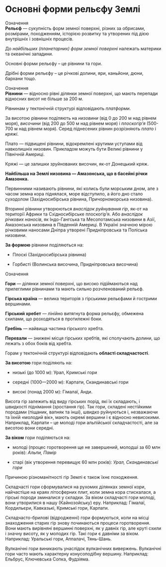 Основні форми рельєфу Землі
===========================

<div class="eoz-wrap">
<span class="eoz">Означення</span>
<div class="eoz-text">
<b>Рельєф</b> — сукупнiсть форм земної поверхнi, рiзних за обрисами, розмiрами, походженням, iсторiєю розвитку та утворених пiд дiєю внутрiшнiх i зовнiшнiх процесiв.
</div>
</div>

До *найбільших (планетарних) форм земної поверхні* належать материки та
океанічні западини.

<span class="p1">Основні форми рельєфу</span> – це рівнини та гори.

<span class="p1">Дрібні форми рельєфу</span> – це річкові долини, яри, каньйони, дюни, бархани тощо.

<div class="eoz-wrap">
<span class="eoz">Означення</span>
<div class="eoz-text">
<b>Рiвнини</b> — вiдносно рiвнi дiлянки земної поверхнi, що мають перепади вiдносних висот не бiльше за 200 м.
</div>
</div>

Рівнинам у тектонічній структурі відповідають *платформи*.

За висотою рівнини поділяють на *низовини* (від 0 до 200 м над рівнем
моря), *височини* (від 200 до 500 м над рівнем моря) і *плоскогір’я*
(500-700 м над рівнем моря). Серед піднесених рівнин розрізняють *плато*
і *кряжі*.

<span class="p1">Плато</span> — підвищені рівнини, відокремлені крутими уступами від
навколишніх низовин. Прикладом можуть бути Великі рівнини у Північній
Америці.

<span class="p1">Кряжі</span> — це залишки зруйнованих височин, як-от Донецький кряж.

**Найбільша на Землі низовина — Амазонська, що в басейні річки Амазонка.**

<span class="p1">Первинними</span> називають рівнини, які колись були морським дном, але з
часом земна кора піднялася, море відступило, а його дно стало суходолом
(Західносибірська рівнина, Причорноморська низовина).

<span class="p1">Вторинні</span> рівнини утворюються *внаслідок руйнування гір*, як-от на
території Африки та Східносибірське плоскогір’я. Або *внаслідок річкових наносів*, як Індо-Гангська та Месопотамська низовини в Азії, Амазонська
низовина в Південній Америці. В Україні значною мірою річковими наносами
Дніпра утворені Придніпровська та Поліська низовини.

**За формою** рівнини поділяються на:

-   Плоскі (Західносибірська рівнина)

-   Горбисті (Волинська височина, Придніпровська височина)

<div class="eoz-wrap">
<span class="eoz">Означення</span>
<div class="eoz-text">
<p><b>Гори</b> — дiлянки земної поверхнi, що високо пiдiймаються над прилеглими рiвнинами та мають сильно розчленований рельєф.</p>
<p><b>Гiрська країна</b> — велика територiя з гiрськими рельєфами й гострими вершинами.</p>
<p><b>Гiрський хребет</b> — лiнiйно витягнута форма рельєфу, обмежена схилами, що розходяться в протилежнi боки.</p>
<p><b>Гребiнь</b> — найвища частина гiрського хребта.</p>
<b>Перевали</b> — зниженi мiсця гiрських хребтiв, якi сполучають долини, що лежать з обох бокiв вiд хребта.
</div>
</div>

Горам у тектонічній структурі відповідають **області складчастості**.

**За висотою** гори поділяють на:

-   низькі (до 1000 м): Урал, Кримські гори

-   середні (1000—2000 м): Карпати, Скандинавські гори

-   високі (понад 2000 м): Гімалаї, Анди.

Висота гір залежить від виду гірських порід, які їх складають, і
швидкості піднімання (зростання гір). Так гори, складені нестійкими
породами (піщаник, вапняк та інші), швидко руйнуються і, незважаючи та
їхній «молодий вік», мають окремі вершини і є відносно невисокими.
Наприклад, Карпати – це молоді гори альпійської складчастості, але за
висотою вони середні.

**За віком** гори поділяються на:

-   молоді (процес горотворення ще не завершений, молодші за 60 млн років): *Альпи, Памір*

-   старі (вік утворення перевищує 60 млн років): *Урал, Скандинавські гори*

Причиною різноманітності гір Землі є також їхнє походження.

<span class="p1">Складчасті</span> гори сформувалися на рухомих ділянках земної кори,
найчастіше на краях літосферних плит, коли земна кора стискалася, а
гірські породи зминалися у складки. За віком складчасті гори молоді,
вони утворилися в нашу (Кайнозойську) еру. Наприклад: Гімалаї,
Кордильєри, Кавказькі, Кримські гори, Карпати.

<span class="p1">Складчасто-брилові</span> (відродженні) гори формуються, коли на місці
знаходження старих гір знову починаються процеси горотворення. Вони
мають вирівняні вершинні поверхні, як у давніх гір, але круті схили і
значну висоту, як у молодих гір. Такі гори є давніми за віком.
Наприклад: Уральські гори, Аппалачі, Тянь-Шань.

<span class="p1">Вулканічні гори</span> виникають унаслідок вулканічних вивержень.
Вулканічні гори часто мають характерну конусоподібну вершину. Наприклад:
Ельбрус, Ключевська Сопка, Фудзіяма.

